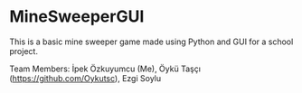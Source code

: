 # MineSweeperGUI
This is a basic mine sweeper game made using Python and GUI for a school project. 

Team Members: İpek Özkuyumcu (Me), Öykü Taşçı (https://github.com/Oykutsc), Ezgi Soylu
